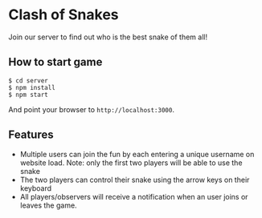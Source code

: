 # Clash of Snakes

Join our server to find out who is the best snake of them all!

## How to start game

```
$ cd server
$ npm install
$ npm start
```

And point your browser to `http://localhost:3000`. 

## Features

- Multiple users can join the fun by each entering a unique username
  on website load. Note: only the first two players will be able to use the snake
- The two players can control their snake using the arrow keys on their keyboard
- All players/observers will receive a notification when an user joins or leaves
  the game.